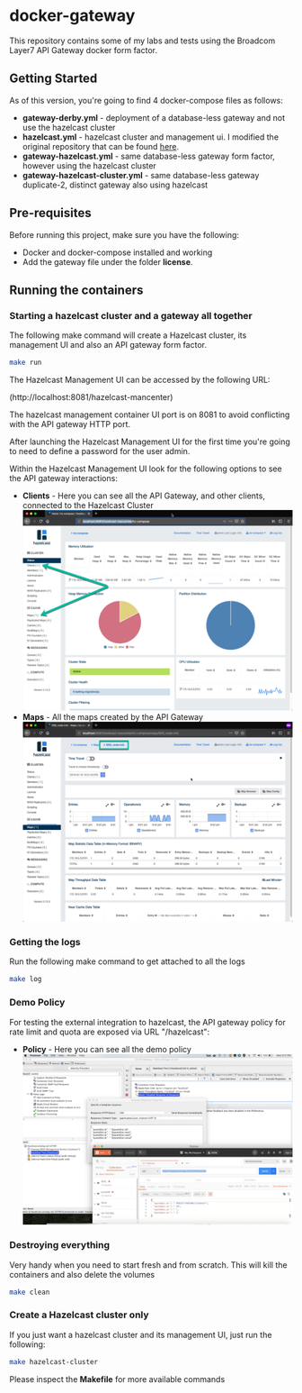 # docker-gateway

This repository contains some of my labs and tests using the Broadcom Layer7 API Gateway docker form factor.

## Getting Started

As of this version, you're going to find 4 docker-compose files as follows:

* **gateway-derby.yml** - deployment of a database-less gateway and not use the hazelcast cluster
* **hazelcast.yml** - hazelcast cluster and management ui. I modified the original repository that can be found [here](https://github.com/hazelcast/hazelcast-code-samples/tree/master/hazelcast-integration/docker-compose).
* **gateway-hazelcast.yml** - same database-less gateway form factor, however using the hazelcast cluster
* **gateway-hazelcast-cluster.yml** - same database-less gateway duplicate-2, distinct gateway also using hazelcast

## Pre-requisites

Before running this project, make sure you have the following:

* Docker and docker-compose installed and working
* Add the gateway file under the folder **license**.

## Running the containers

### Starting a hazelcast cluster and a gateway all together

The following make command will create a Hazelcast cluster, its management UI and also an API gateway form factor.

```bash
make run
```
The Hazelcast Management UI can be accessed by the following URL:

(http://localhost:8081/hazelcast-mancenter)

The hazelcast management container UI port is on 8081 to avoid conflicting with the API gateway HTTP port.

After launching the Hazelcast Management UI for the first time you're going to need to define a password for the user admin.

Within the Hazelcast Management UI look for the following options to see the API gateway interactions:

* **Clients** - Here you can see all the API Gateway, and other clients, connected to the Hazelcast Cluster
![Clients](images/hcmgm1.png)
* **Maps** - All the maps created by the API Gateway
![Maps](images/hcmgm2.png)

### Getting the logs

Run the following make command to get attached to all the logs

```bash
make log
```

### Demo Policy

For testing the external integration to hazelcast, the API gateway policy for rate limit and quota are exposed via URL "<server>/hazelcast":

* **Policy** - Here you can see all the demo policy
![Policy](images/policy_bundle.png)


### Destroying everything

Very handy when you need to start fresh and from scratch. This will kill the containers and also delete the volumes

```bash
make clean
```

### Create a Hazelcast cluster only

If you just want a hazelcast cluster and its management UI, just run the following:

```bash
make hazelcast-cluster
````

Please inspect the **Makefile** for more available commands
